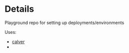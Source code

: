 # Details

Playground repo for setting up deployments/environments

Uses:

- [calver](https://github.com/StephaneBour/actions-calver)
-

